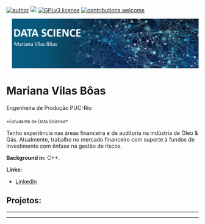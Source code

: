 [![author](https://img.shields.io/badge/author-carlosfab-red.svg)](https://www.linkedin.com/in/carlosfab) [![](https://img.shields.io/badge/python-3.7+-blue.svg)](https://www.python.org/downloads/release/python-365/) [![GPLv3 license](https://img.shields.io/badge/License-GPLv3-blue.svg)](http://perso.crans.org/besson/LICENSE.html) [![contributions welcome](https://img.shields.io/badge/contributions-welcome-brightgreen.svg?style=flat)](https://github.com/carlosfab/data_science/issues)

<p align="center">
  <img src="banner.png" >
</p>

# Mariana Vilas Bôas
Engenheira de Produção PUC-Rio
</p>
<sub>*Estudante de Data Science*</sub>

Tenho experiência nas áreas financeira e de auditoria na indústria de Óleo & Gás. Atualmente, trabalho no mercado financeiro com suporte à fundos de investimento com ênfase na gestão de riscos. 

**Background in:** C++.

**Links:**
* [LinkedIn](https://www.linkedin.com/in/marianaboas/)


## Projetos:

* **
---




